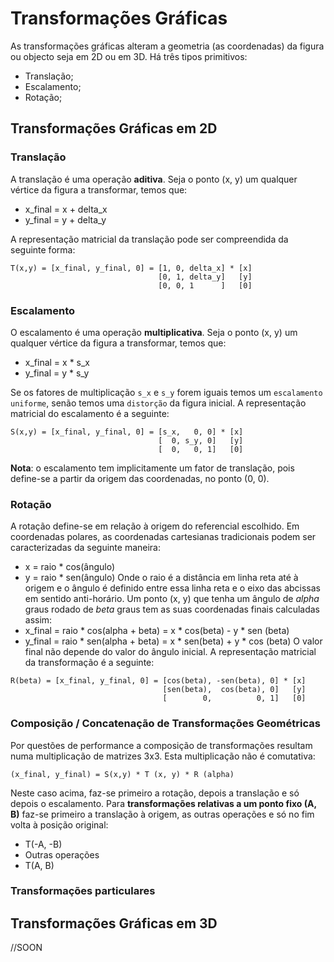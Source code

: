 # Transformações Gráficas

As transformações gráficas alteram a geometria (as coordenadas) da figura ou objecto seja em 2D ou em 3D. Há três tipos primitivos:
- Translação;
- Escalamento;
- Rotação;

## Transformações Gráficas em 2D

### Translação

A translação é uma operação **aditiva**. Seja o ponto (x, y) um qualquer vértice da figura a transformar, temos que:
- x_final = x + delta_x
- y_final = y + delta_y

A representação matricial da translação pode ser compreendida da seguinte forma:

```note
T(x,y) = [x_final, y_final, 0] = [1, 0, delta_x] * [x]
                                 [0, 1, delta_y]   [y]
                                 [0, 0, 1      ]   [0]
```

### Escalamento

O escalamento é uma operação **multiplicativa**. Seja o ponto (x, y) um qualquer vértice da figura a transformar, temos que:
- x_final = x * s_x
- y_final = y * s_y

Se os fatores de multiplicação `s_x` e `s_y` forem iguais temos um `escalamento uniforme`, senão temos uma `distorção` da figura inicial. A representação matricial do escalamento é a seguinte:

```note
S(x,y) = [x_final, y_final, 0] = [s_x,   0, 0] * [x]
                                 [  0, s_y, 0]   [y]
                                 [  0,   0, 1]   [0]
```

**Nota**: o escalamento tem implicitamente um fator de translação, pois define-se a partir da origem das coordenadas, no ponto (0, 0).

### Rotação

A rotação define-se em relação à origem do referencial escolhido. Em coordenadas polares, as coordenadas cartesianas tradicionais podem ser caracterizadas da seguinte maneira:
- x = raio * cos(ângulo)
- y = raio * sen(ângulo)
Onde o raio é a distância em linha reta até à origem e o ângulo é definido entre essa linha reta e o eixo das abcissas em sentido anti-horário. Um ponto (x, y) que tenha um ângulo de *alpha* graus rodado de *beta* graus tem as suas coordenadas finais calculadas assim:
- x_final = raio * cos(alpha + beta) = x * cos(beta) - y * sen (beta)
- y_final = raio * sen(alpha + beta) = x * sen(beta) + y * cos (beta)
O valor final não depende do valor do ângulo inicial. A representação matricial da transformação é a seguinte:

```note
R(beta) = [x_final, y_final, 0] = [cos(beta), -sen(beta), 0] * [x]
                                  [sen(beta),  cos(beta), 0]   [y]
                                  [        0,          0, 1]   [0]
```

### Composição / Concatenação de Transformações Geométricas

Por questões de performance a composição de transformações resultam numa multiplicação de matrizes 3x3. Esta multiplicação não é comutativa:

```note
(x_final, y_final) = S(x,y) * T (x, y) * R (alpha)
```

Neste caso acima, faz-se primeiro a rotação, depois a translação e só depois o escalamento. Para **transformações relativas a um ponto fixo (A, B)** faz-se primeiro a translação à origem, as outras operações e só no fim volta à posição original:

- T(-A, -B)
- Outras operações
- T(A, B)

### Transformações particulares



## Transformações Gráficas em 3D

//SOON